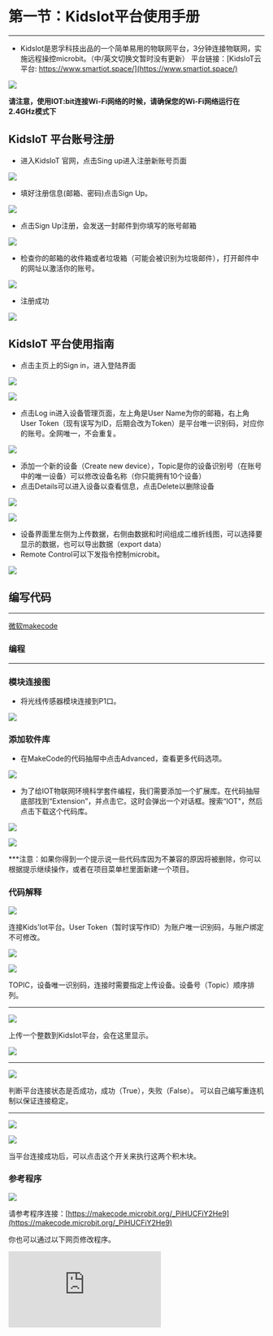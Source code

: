 ﻿---
sidebar_position: 2
---



# 第一节：KidsIot平台使用手册
---
- KidsIot是恩孚科技出品的一个简单易用的物联网平台，3分钟连接物联网，实施远程操控microbit。（中/英文切换文暂时没有更新）
 平台链接：[KidsIoT云平台: https://www.smartiot.space/](https://www.smartiot.space/)

![](https://wiki-media-ef.oss-cn-hongkong.aliyuncs.com/docs/microbit/wisdom-life/microbit-smart-science-iot-kit/images/kidsiot_01.jpg)

**请注意，使用IOT:bit连接Wi-Fi网络的时候，请确保您的Wi-Fi网络运行在2.4GHz模式下**

## KidsIoT 平台账号注册

- 进入KidsIoT 官网，点击Sing up进入注册新账号页面

![](https://wiki-media-ef.oss-cn-hongkong.aliyuncs.com/docs/microbit/wisdom-life/microbit-smart-science-iot-kit/images/kidsiot_02.jpg)

- 填好注册信息(邮箱、密码)点击Sign Up。

![](https://wiki-media-ef.oss-cn-hongkong.aliyuncs.com/docs/microbit/wisdom-life/microbit-smart-science-iot-kit/images/kidsiot_03.jpg)

- 点击Sign Up注册，会发送一封邮件到你填写的账号邮箱

![](https://wiki-media-ef.oss-cn-hongkong.aliyuncs.com/docs/microbit/wisdom-life/microbit-smart-science-iot-kit/images/kidsiot_04.jpg)

- 检查你的邮箱的收件箱或者垃圾箱（可能会被识别为垃圾邮件），打开邮件中的网址以激活你的账号。

![](https://wiki-media-ef.oss-cn-hongkong.aliyuncs.com/docs/microbit/wisdom-life/microbit-smart-science-iot-kit/images/kidsiot_05.jpg)

- 注册成功

![](https://wiki-media-ef.oss-cn-hongkong.aliyuncs.com/docs/microbit/wisdom-life/microbit-smart-science-iot-kit/images/kidsiot_06.jpg)


## KidsIoT 平台使用指南

- 点击主页上的Sign in，进入登陆界面

![](https://wiki-media-ef.oss-cn-hongkong.aliyuncs.com/docs/microbit/wisdom-life/microbit-smart-science-iot-kit/images/kidsiot_07.jpg)

![](https://wiki-media-ef.oss-cn-hongkong.aliyuncs.com/docs/microbit/wisdom-life/microbit-smart-science-iot-kit/images/kidsiot_08.jpg)

- 点击Log in进入设备管理页面，左上角是User Name为你的邮箱，右上角User Token（现有误写为ID，后期会改为Token）是平台唯一识别码，对应你的账号。全网唯一，不会重复。

![](https://wiki-media-ef.oss-cn-hongkong.aliyuncs.com/docs/microbit/wisdom-life/microbit-smart-science-iot-kit/images/kidsiot_09.jpg)

- 添加一个新的设备（Create new device），Topic是你的设备识别号（在账号中的唯一设备）可以修改设备名称（你只能拥有10个设备）
- 点击Details可以进入设备以查看信息，点击Delete以删除设备


![](https://wiki-media-ef.oss-cn-hongkong.aliyuncs.com/docs/microbit/wisdom-life/microbit-smart-science-iot-kit/images/kidsiot_10.jpg)

![](https://wiki-media-ef.oss-cn-hongkong.aliyuncs.com/docs/microbit/wisdom-life/microbit-smart-science-iot-kit/images/kidsiot_11.jpg)


- 设备界面里左侧为上传数据，右侧由数据和时间组成二维折线图，可以选择要显示的数据，也可以导出数据（export data）
- Remote Control可以下发指令控制microbit。

![](https://wiki-media-ef.oss-cn-hongkong.aliyuncs.com/docs/microbit/wisdom-life/microbit-smart-science-iot-kit/images/kidsiot_12.jpg)

## 编写代码
---

[微软makecode](https://makecode.microbit.org/#)

### 编程
---
### 模块连接图
- 将光线传感器模块连接到P1口。

![](https://wiki-media-ef.oss-cn-hongkong.aliyuncs.com/docs/microbit/wisdom-life/microbit-smart-science-iot-kit/images/case_ts_17.png)

### 添加软件库
- 在MakeCode的代码抽屉中点击Advanced，查看更多代码选项。

![](https://wiki-media-ef.oss-cn-hongkong.aliyuncs.com/docs/microbit/wisdom-life/microbit-smart-science-iot-kit/images/iot_bit_11.jpg)

- 为了给IOT物联网环境科学套件编程，我们需要添加一个扩展库。在代码抽屉底部找到“Extension”，并点击它。这时会弹出一个对话框。搜索“IOT"，然后点击下载这个代码库。

![](https://wiki-media-ef.oss-cn-hongkong.aliyuncs.com/docs/microbit/wisdom-life/microbit-smart-science-iot-kit/images/iot_bit_12.jpg)


![](https://wiki-media-ef.oss-cn-hongkong.aliyuncs.com/docs/microbit/wisdom-life/microbit-smart-science-iot-kit/images/kidsiot_13.jpg)


***注意：如果你得到一个提示说一些代码库因为不兼容的原因将被删除，你可以根据提示继续操作，或者在项目菜单栏里面新建一个项目。

### 代码解释

![](https://wiki-media-ef.oss-cn-hongkong.aliyuncs.com/docs/microbit/wisdom-life/microbit-smart-science-iot-kit/images/kidsiot_14.jpg)

连接Kids’Iot平台。User Token（暂时误写作ID）为账户唯一识别码，与账户绑定不可修改。

![](https://wiki-media-ef.oss-cn-hongkong.aliyuncs.com/docs/microbit/wisdom-life/microbit-smart-science-iot-kit/images/kidsiot_15.jpg)

![](https://wiki-media-ef.oss-cn-hongkong.aliyuncs.com/docs/microbit/wisdom-life/microbit-smart-science-iot-kit/images/kidsiot_16.jpg)


 TOPIC，设备唯一识别码，连接时需要指定上传设备。设备号（Topic）顺序排列。

- - - - -

![](https://wiki-media-ef.oss-cn-hongkong.aliyuncs.com/docs/microbit/wisdom-life/microbit-smart-science-iot-kit/images/kidsiot_17.jpg)

上传一个整数到KidsIot平台，会在这里显示。

![](https://wiki-media-ef.oss-cn-hongkong.aliyuncs.com/docs/microbit/wisdom-life/microbit-smart-science-iot-kit/images/kidsiot_18.jpg)
- - - - -

![](https://wiki-media-ef.oss-cn-hongkong.aliyuncs.com/docs/microbit/wisdom-life/microbit-smart-science-iot-kit/images/kidsiot_19.jpg)

判断平台连接状态是否成功，成功（True），失败（False）。
可以自己编写重连机制以保证连接稳定。
- - - - -

![](https://wiki-media-ef.oss-cn-hongkong.aliyuncs.com/docs/microbit/wisdom-life/microbit-smart-science-iot-kit/images/kidsiot_20.jpg)

![](https://wiki-media-ef.oss-cn-hongkong.aliyuncs.com/docs/microbit/wisdom-life/microbit-smart-science-iot-kit/images/kidsiot_21.jpg)

当平台连接成功后，可以点击这个开关来执行这两个积木块。

### 参考程序

![](https://wiki-media-ef.oss-cn-hongkong.aliyuncs.com/docs/microbit/wisdom-life/microbit-smart-science-iot-kit/images/kidsiot_22.jpg)

请参考程序连接：[https://makecode.microbit.org/_PiHUCFiY2He9](https://makecode.microbit.org/_PiHUCFiY2He9)

你也可以通过以下网页修改程序。

<div
    style={{
        position: 'relative',
        paddingBottom: '60%',
        overflow: 'hidden',
    }}
>
    <iframe
        src="https://makecode.microbit.org/_PiHUCFiY2He9"
        frameborder="0"
        sandbox="allow-popups allow-forms allow-scripts allow-same-origin"
        style={{
            position: 'absolute',
            width: '100%',
            height: '100%',
        }}
    />
</div>

### 现象
---
当开机时连接WIFI
循环判断是否连接WIFI，如果连接显示颗大心，如果未连接就继续连接。
循环判断kidsIot平台是否连接，如果连接显示一颗小心，如果未连接就继续连接。
循环判断如果KidsIot连接成功则上传一个数据“连接到P1的光线数据”到平台
如果平台开关打开播放音乐“Power Up”
如果平台开关关闭播放音调“Power Down”
